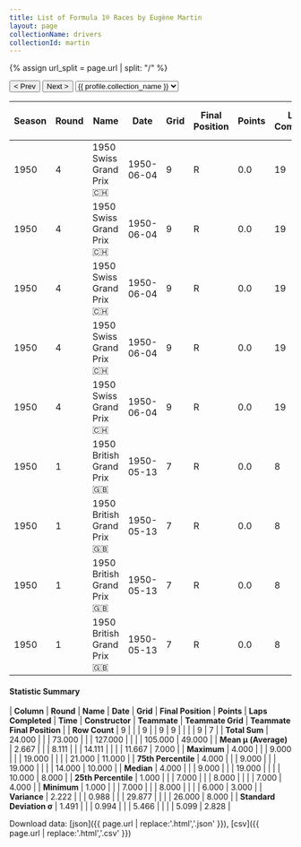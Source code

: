```yaml
---
title: List of Formula 1® Races by Eugène Martin
layout: page
collectionName: drivers
collectionId: martin
---
```


{% assign url_split = page.url | split: "/" %}
<div id="collection-navigation">
<button onclick="selector.options[selector.selectedIndex-1].value && (window.location = selector.options[selector.selectedIndex-1].value);">&lt; Prev</button>
<button onclick="selector.options[selector.selectedIndex+1].value && (window.location = selector.options[selector.selectedIndex+1].value);">Next &gt;</button>
<select id="selector" onchange="this.options[this.selectedIndex].value && (window.location = this.options[this.selectedIndex].value);">
  {% for collectionId in site.data[page.collectionName].refs %}
    {% if collectionId == page.collectionId %}
      {% assign selected = "selected" %}
    {% else %}
      {% assign selected = "" %}
    {% endif %}
    {% assign profile = site.data[page.collectionName][collectionId].profile %}
    <option value="/f1/{{ page.collectionName }}/{{ collectionId }}/{{ url_split[4] }}" {{ selected }}>{{ profile.collection_name }}</option>
  {% endfor %}
</select>
</div>

| Season | Round | Name | Date | Grid | Final Position | Points | Laps Completed | Time | Constructor | Teammate | Teammate Grid | Teammate Final Position |
|--|--|--|--|--|--|--|--|--|--|--|--|--|
| 1950 | 4 | 1950 Swiss Grand Prix 🇨🇭 | 1950-06-04 | 9 | R | 0.0 | 19 |   | Talbot-Lago 🇫🇷 | [Louis Rosier 🇫🇷](/f1/drivers/rosier) | 10 | 3 |
| 1950 | 4 | 1950 Swiss Grand Prix 🇨🇭 | 1950-06-04 | 9 | R | 0.0 | 19 |   | Talbot-Lago 🇫🇷 | [Harry Schell 🇺🇸](/f1/drivers/schell) | 18 | 8 |
| 1950 | 4 | 1950 Swiss Grand Prix 🇨🇭 | 1950-06-04 | 9 | R | 0.0 | 19 |   | Talbot-Lago 🇫🇷 | [Johnny Claes 🇧🇪](/f1/drivers/claes) | 14 | 10 |
| 1950 | 4 | 1950 Swiss Grand Prix 🇨🇭 | 1950-06-04 | 9 | R | 0.0 | 19 |   | Talbot-Lago 🇫🇷 | [Philippe Étancelin 🇫🇷](/f1/drivers/etancelin) | 6 | R |
| 1950 | 4 | 1950 Swiss Grand Prix 🇨🇭 | 1950-06-04 | 9 | R | 0.0 | 19 |   | Talbot-Lago 🇫🇷 | [Yves Cabantous 🇫🇷](/f1/drivers/cabantous) | 7 | R |
| 1950 | 1 | 1950 British Grand Prix 🇬🇧 | 1950-05-13 | 7 | R | 0.0 | 8 |   | Talbot-Lago 🇫🇷 | [Yves Cabantous 🇫🇷](/f1/drivers/cabantous) | 6 | 4 |
| 1950 | 1 | 1950 British Grand Prix 🇬🇧 | 1950-05-13 | 7 | R | 0.0 | 8 |   | Talbot-Lago 🇫🇷 | [Louis Rosier 🇫🇷](/f1/drivers/rosier) | 9 | 5 |
| 1950 | 1 | 1950 British Grand Prix 🇬🇧 | 1950-05-13 | 7 | R | 0.0 | 8 |   | Talbot-Lago 🇫🇷 | [Philippe Étancelin 🇫🇷](/f1/drivers/etancelin) | 14 | 8 |
| 1950 | 1 | 1950 British Grand Prix 🇬🇧 | 1950-05-13 | 7 | R | 0.0 | 8 |   | Talbot-Lago 🇫🇷 | [Johnny Claes 🇧🇪](/f1/drivers/claes) | 21 | 11 |

#### Statistic Summary

| **Column** | **Round** | **Name** | **Date** | **Grid** | **Final Position** | **Points** | **Laps Completed** | **Time** | **Constructor** | **Teammate** | **Teammate Grid** | **Teammate Final Position** |
| **Row Count** | 9 |  |  | 9 |  | 9 | 9 |  |  |  | 9 | 7 |
| **Total Sum** | 24.000 |  |  | 73.000 |  |  | 127.000 |  |  |  | 105.000 | 49.000 |
| **Mean μ (Average)** | 2.667 |  |  | 8.111 |  |  | 14.111 |  |  |  | 11.667 | 7.000 |
| **Maximum** | 4.000 |  |  | 9.000 |  |  | 19.000 |  |  |  | 21.000 | 11.000 |
| **75th Percentile** | 4.000 |  |  | 9.000 |  |  | 19.000 |  |  |  | 14.000 | 10.000 |
| **Median** | 4.000 |  |  | 9.000 |  |  | 19.000 |  |  |  | 10.000 | 8.000 |
| **25th Percentile** | 1.000 |  |  | 7.000 |  |  | 8.000 |  |  |  | 7.000 | 4.000 |
| **Minimum** | 1.000 |  |  | 7.000 |  |  | 8.000 |  |  |  | 6.000 | 3.000 |
| **Variance** | 2.222 |  |  | 0.988 |  |  | 29.877 |  |  |  | 26.000 | 8.000 |
| **Standard Deviation σ** | 1.491 |  |  | 0.994 |  |  | 5.466 |  |  |  | 5.099 | 2.828 |

Download data: [json]({{ page.url | replace:'.html','.json' }}), [csv]({{ page.url | replace:'.html','.csv' }})
